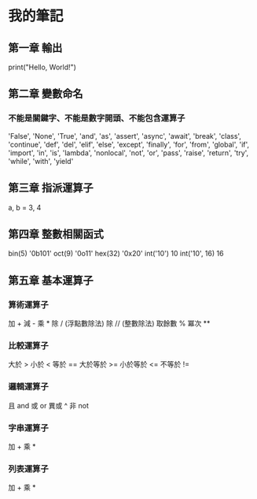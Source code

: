 # 我的筆記

## 第一章 輸出

print("Hello, World!")

## 第二章 變數命名

### 不能是關鍵字、不能是數字開頭、不能包含運算子

'False', 'None', 'True', 'and', 'as', 'assert', 'async', 
'await', 'break', 'class', 'continue', 'def', 'del', 'elif', 
'else', 'except', 'finally', 'for', 'from', 'global', 'if', 
'import', 'in', 'is', 'lambda', 'nonlocal', 'not', 'or',
 'pass', 'raise', 'return', 'try', 'while', 'with', 'yield'
 
## 第三章 指派運算子
a, b = 3, 4

## 第四章 整數相關函式
bin(5)
'0b101'
oct(9)
'0o11'
hex(32)
'0x20'
int('10')
10
int('10', 16)
16

## 第五章 基本運算子

### 算術運算子
加 +
減 -
乘 *
除 / (浮點數除法)
除 // (整數除法)
取餘數 %
冪次 **

### 比較運算子
大於 >
小於 <
等於 ==
大於等於 >=
小於等於 <=
不等於 !=

### 邏輯運算子
且 and
或 or
異或 ^
非 not

### 字串運算子
加 +
乘 *

### 列表運算子
加 +
乘 *







